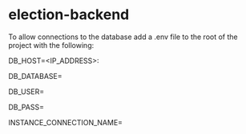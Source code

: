 # election-backend

To allow connections to the database add a .env file to the root of the project with the following:

DB_HOST=<IP_ADDRESS>:<PORT>
  
DB_DATABASE=<Database Name>
  
DB_USER=<Database user>
  
DB_PASS=<Database password>
  
INSTANCE_CONNECTION_NAME=<Instance Connection Name>
  
